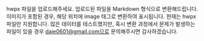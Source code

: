 hwpx 파일을 업로드해주세요. 업로드된 파일을 Markdown 형식으로 변환해드립니다.
이미지가 포함된 경우, 해당 위치에 image 태그로 변환하여 표시됩니다. 현재는 hwpx 파일만 지원합니다.
많은 데이터를 테스트했지만, 혹시 변환 과정에서 문제가 발생하는 파일이 있을 경우 daje0601@gmail.com으로 문의해주시면 감사하겠습니다.